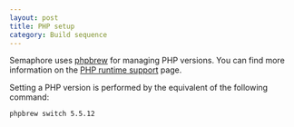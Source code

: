 ```yaml
---
layout: post
title: PHP setup
category: Build sequence
---
```


Semaphore uses [phpbrew](http://c9s.github.io/phpbrew/) for managing PHP versions. You can find more information on the [PHP runtime support](/docs/languages/php.html) page.

Setting a PHP version is performed by the equivalent of the following command:

    phpbrew switch 5.5.12

